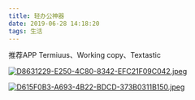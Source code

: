 ```yaml
---
title: 轻办公神器
date: 2019-06-28 14:18:20
tags: 生活
---
```


推荐APP Termiuus、Working copy、Textastic

[![D8631229-E250-4C80-8342-EFC21F09C042.jpeg](https://i.loli.net/2019/06/28/5d161118d453868515.jpeg)](https://i.loli.net/2019/06/28/5d161118d453868515.jpeg)

[![D615F0B3-A693-4B22-BDCD-373B0311B150.jpeg](https://i.loli.net/2019/06/28/5d16123cf046f65815.jpeg)](https://i.loli.net/2019/06/28/5d16123cf046f65815.jpeg)